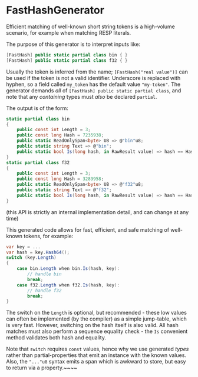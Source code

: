 # FastHashGenerator

Efficient matching of well-known short string tokens is a high-volume scenario, for example when matching RESP literals.

The purpose of this generator is to interpret inputs like:

``` c#
[FastHash] public static partial class bin { }
[FastHash] public static partial class f32 { }
```

Usually the token is inferred from the name; `[FastHash("real value")]` can be used if the token is not a valid identifier.
Underscore is replaced with hyphen, so a field called `my_token` has the default value `"my-token"`.
The generator demands *all* of `[FastHash] public static partial class`, and note that any *containing* types must
*also* be declared `partial`.

The output is of the form:

``` c#
static partial class bin
{
    public const int Length = 3;
    public const long Hash = 7235938;
    public static ReadOnlySpan<byte> U8 => @"bin"u8;
    public static string Text => @"bin";
    public static bool Is(long hash, in RawResult value) => hash == Hash && value.IsEqual(U8);
}
static partial class f32
{
    public const int Length = 3;
    public const long Hash = 3289958;
    public static ReadOnlySpan<byte> U8 => @"f32"u8;
    public static string Text => @"f32";
    public static bool Is(long hash, in RawResult value) => hash == Hash && value.IsEqual(U8);
}
```

(this API is strictly an internal implementation detail, and can change at any time)

This generated code allows for fast, efficient, and safe matching of well-known tokens, for example:

``` c#
var key = ...
var hash = key.Hash64();
switch (key.Length)
{
    case bin.Length when bin.Is(hash, key):
        // handle bin
        break;
    case f32.Length when f32.Is(hash, key):
        // handle f32
        break;
}
```

The switch on the `Length` is optional, but recommended - these low values can often be implemented (by the compiler)
as a simple jump-table, which is very fast. However, switching on the hash itself is also valid. All hash matches
must also perform a sequence equality check - the `Is` convenient method validates both hash and equality.

Note that `switch` requires `const` values, hence why we use generated *types* rather than partial-properties
that emit an instance with the known values. Also, the `"..."u8` syntax emits a span which is awkward to store, but
easy to return via a property.~~~~



